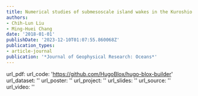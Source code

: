 ```yaml
---
title: Numerical studies of submesoscale island wakes in the Kuroshio
authors:
- Chih-Lun Liu
- Ming-Huei Chang
date: '2018-01-01'
publishDate: '2023-12-10T01:07:55.860068Z'
publication_types:
- article-journal
publication: '*Journal of Geophysical Research: Oceans*'
---
```


url_pdf: 
url_code: 'https://github.com/HugoBlox/hugo-blox-builder'
url_dataset: ''
url_poster: ''
url_project: ''
url_slides: ''
url_source: ''
url_video: ''
